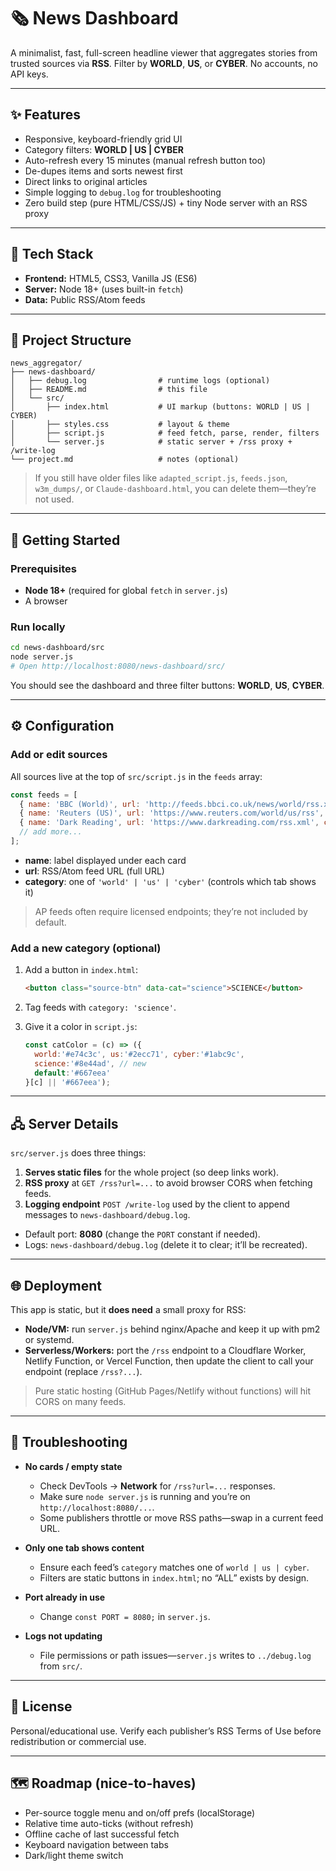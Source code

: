 # 🗞️ News Dashboard

A minimalist, fast, full-screen headline viewer that aggregates stories from trusted sources via **RSS**. Filter by **WORLD**, **US**, or **CYBER**. No accounts, no API keys.

---

## ✨ Features

* Responsive, keyboard-friendly grid UI
* Category filters: **WORLD | US | CYBER**
* Auto-refresh every 15 minutes (manual refresh button too)
* De-dupes items and sorts newest first
* Direct links to original articles
* Simple logging to `debug.log` for troubleshooting
* Zero build step (pure HTML/CSS/JS) + tiny Node server with an RSS proxy

---

## 🧰 Tech Stack

* **Frontend:** HTML5, CSS3, Vanilla JS (ES6)
* **Server:** Node 18+ (uses built-in `fetch`)
* **Data:** Public RSS/Atom feeds

---

## 📁 Project Structure

```
news_aggregator/
├── news-dashboard/
│   ├── debug.log                # runtime logs (optional)
│   ├── README.md                # this file
│   └── src/
│       ├── index.html           # UI markup (buttons: WORLD | US | CYBER)
│       ├── styles.css           # layout & theme
│       ├── script.js            # feed fetch, parse, render, filters
│       └── server.js            # static server + /rss proxy + /write-log
└── project.md                   # notes (optional)
```

> If you still have older files like `adapted_script.js`, `feeds.json`, `w3m_dumps/`, or `Claude-dashboard.html`, you can delete them—they’re not used.

---

## 🚀 Getting Started

### Prerequisites

* **Node 18+** (required for global `fetch` in `server.js`)
* A browser

### Run locally

```bash
cd news-dashboard/src
node server.js
# Open http://localhost:8080/news-dashboard/src/
```

You should see the dashboard and three filter buttons: **WORLD**, **US**, **CYBER**.

---

## ⚙️ Configuration

### Add or edit sources

All sources live at the top of `src/script.js` in the `feeds` array:

```js
const feeds = [
  { name: 'BBC (World)', url: 'http://feeds.bbci.co.uk/news/world/rss.xml', category: 'world' },
  { name: 'Reuters (US)', url: 'https://www.reuters.com/world/us/rss', category: 'us' },
  { name: 'Dark Reading', url: 'https://www.darkreading.com/rss.xml', category: 'cyber' },
  // add more...
];
```

* **name**: label displayed under each card
* **url**: RSS/Atom feed URL (full URL)
* **category**: one of `'world' | 'us' | 'cyber'` (controls which tab shows it)

> AP feeds often require licensed endpoints; they’re not included by default.

### Add a new category (optional)

1. Add a button in `index.html`:

   ```html
   <button class="source-btn" data-cat="science">SCIENCE</button>
   ```
2. Tag feeds with `category: 'science'`.
3. Give it a color in `script.js`:

   ```js
   const catColor = (c) => ({
     world:'#e74c3c', us:'#2ecc71', cyber:'#1abc9c',
     science:'#8e44ad', // new
     default:'#667eea'
   }[c] || '#667eea');
   ```

---

## 🖧 Server Details

`src/server.js` does three things:

1. **Serves static files** for the whole project (so deep links work).
2. **RSS proxy** at `GET /rss?url=...` to avoid browser CORS when fetching feeds.
3. **Logging endpoint** `POST /write-log` used by the client to append messages to `news-dashboard/debug.log`.

* Default port: **8080** (change the `PORT` constant if needed).
* Logs: `news-dashboard/debug.log` (delete it to clear; it’ll be recreated).

---

## 🌐 Deployment

This app is static, but it **does need** a small proxy for RSS:

* **Node/VM:** run `server.js` behind nginx/Apache and keep it up with pm2 or systemd.
* **Serverless/Workers:** port the `/rss` endpoint to a Cloudflare Worker, Netlify Function, or Vercel Function, then update the client to call your endpoint (replace `/rss?...`).

> Pure static hosting (GitHub Pages/Netlify without functions) will hit CORS on many feeds.

---

## 🧪 Troubleshooting

* **No cards / empty state**

  * Check DevTools → **Network** for `/rss?url=...` responses.
  * Make sure `node server.js` is running and you’re on `http://localhost:8080/...`.
  * Some publishers throttle or move RSS paths—swap in a current feed URL.

* **Only one tab shows content**

  * Ensure each feed’s `category` matches one of `world | us | cyber`.
  * Filters are static buttons in `index.html`; no “ALL” exists by design.

* **Port already in use**

  * Change `const PORT = 8080;` in `server.js`.

* **Logs not updating**

  * File permissions or path issues—`server.js` writes to `../debug.log` from `src/`.

---

## 📜 License

Personal/educational use. Verify each publisher’s RSS Terms of Use before redistribution or commercial use.

---

## 🗺️ Roadmap (nice-to-haves)

* Per-source toggle menu and on/off prefs (localStorage)
* Relative time auto-ticks (without refresh)
* Offline cache of last successful fetch
* Keyboard navigation between tabs
* Dark/light theme switch